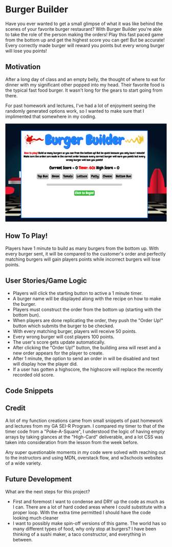 # Burger Builder

Have you ever wanted to get a small glimpse of what it was like behind the scenes of your favorite burger restaurant? With Burger Builder you're able to take the role of the person making the orders! Play this fast paced game from the bottom up and get the highest score you can get! But be accurate! Every correctly made burger will reward you points but every wrong burger will lose you points!

## Motivation
After a long day of class and an empty belly, the thought of where to eat for dinner with my significant other popped into my head. Their favorite food is the typical fast food burger. It wasn't long for the gears to start going from there.

For past homework and lectures, I've had a lot of enjoyment seeing the randomly generated options work, so I wanted to make sure that I implimented that somewhere in my coding.

![Final](BurgerBuilderFinal.png)

## How To Play!
Players have 1 minute to build as many burgers from the bottom up. With every burger sent, it will be compared to the customer's order and perfectly matching burgers will gain players points while incorrect burgers will lose points.

## User Stories/Game Logic
- Players will click the starting button to active a 1 minute timer.
- A burger name will be displayed along with the recipe on how to make the burger.
- Players must construct the order from the bottom up (starting with the bottom bun).
- When players are done replicating the order, they push the "Order Up!" button which submits the burger to be checked.
- With every matching burger, players will receive 50 points.
- Every wrong burger will cost players 100 points.
- The user's score gets update automatically.
- After clicking the "Order Up!" button, the building area will reset and a new order appears for the player to create.
- After 1 minute, the option to send an order in will be disabled and text will display how the player did.
- If a user has gotten a highscore, the highscore will replace the recently recorded old score.

## Code Snippets

## Credit
A lot of my function creations came from small snippets of past homework and lectures from my GA SEI-R Program. I compared my timer to that of the timer code from a "Poke-A-Square", I understood the logic of having empty arrays by taking glances at the "High-Card" deliverable, and a lot CSS was taken into consideration from the lesson from the week before.

Any super questionable moments in my code were solved with reaching out to the instructors and using MDN, overstack flow, and w3schools websites of a wide variety.

## Future Development
What are the next steps for this project?
- First and foremost I want to condense and DRY up the code as much as I can. There are a lot of hard coded areas where I could substitute with a proper loop. With the extra time permitted I should have the code looking much cleaner
- I want to possibly make spin-off versions of this game. The world has so many different types of food, why only stop at burgers? I have been thinking of a sushi maker, a taco constructor, and everything in between.